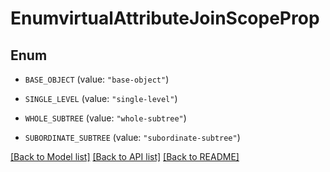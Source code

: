 # EnumvirtualAttributeJoinScopeProp

## Enum


* `BASE_OBJECT` (value: `"base-object"`)

* `SINGLE_LEVEL` (value: `"single-level"`)

* `WHOLE_SUBTREE` (value: `"whole-subtree"`)

* `SUBORDINATE_SUBTREE` (value: `"subordinate-subtree"`)


[[Back to Model list]](../README.md#documentation-for-models) [[Back to API list]](../README.md#documentation-for-api-endpoints) [[Back to README]](../README.md)


